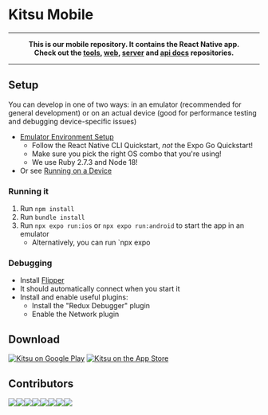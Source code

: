 # Kitsu Mobile

---

**<p align="center">This is our mobile repository. It contains the React Native app.<br />Check out the [tools], [web], [server] and [api docs] repositories.</p>**

[tools]: https://github.com/hummingbird-me/kitsu-tools
[web]: https://github.com/hummingbird-me/hummingbird-client
[server]: https://github.com/hummingbird-me/kitsu-server
[api docs]: https://github.com/hummingbird-me/api-docs

---

## Setup

You can develop in one of two ways: in an emulator (recommended for general development) or on an
actual device (good for performance testing and debugging device-specific issues)

- [Emulator Environment Setup](https://reactnative.dev/docs/environment-setup)
  - Follow the React Native CLI Quickstart, _not_ the Expo Go Quickstart!
  - Make sure you pick the right OS combo that you're using!
  - We use Ruby 2.7.3 and Node 18!
- Or see [Running on a Device](https://reactnative.dev/docs/running-on-device)

### Running it

1. Run `npm install`
2. Run `bundle install`
3. Run `npx expo run:ios` or `npx expo run:android` to start the app in an emulator
   - Alternatively, you can run `npx expo

### Debugging

- Install [Flipper](https://fbflipper.com)
- It should automatically connect when you start it
- Install and enable useful plugins:
  - Install the "Redux Debugger" plugin
  - Enable the Network plugin

## Download

<a href="https://play.google.com/store/apps/details?id=com.everfox.animetrackerandroid&utm_source=github&utm_campaign=kitsu-mobile"><img src="https://i.imgur.com/HqUNEEU.png" alt="Kitsu on Google Play"></a>
<a href="https://itunes.apple.com/us/app/kitsu-anime/id590452826?mt=8&utm_source=github&utm_campaign=kitsu-mobile"><img src="https://devimages-cdn.apple.com/app-store/marketing/guidelines/images/badge-download-on-the-app-store.svg" alt="Kitsu on the App Store"></a>

## Contributors

[![](https://sourcerer.io/fame/wopian/hummingbird-me/kitsu-mobile/images/0)](https://sourcerer.io/fame/wopian/hummingbird-me/kitsu-mobile/links/0)[![](https://sourcerer.io/fame/wopian/hummingbird-me/kitsu-mobile/images/1)](https://sourcerer.io/fame/wopian/hummingbird-me/kitsu-mobile/links/1)[![](https://sourcerer.io/fame/wopian/hummingbird-me/kitsu-mobile/images/2)](https://sourcerer.io/fame/wopian/hummingbird-me/kitsu-mobile/links/2)[![](https://sourcerer.io/fame/wopian/hummingbird-me/kitsu-mobile/images/3)](https://sourcerer.io/fame/wopian/hummingbird-me/kitsu-mobile/links/3)[![](https://sourcerer.io/fame/wopian/hummingbird-me/kitsu-mobile/images/4)](https://sourcerer.io/fame/wopian/hummingbird-me/kitsu-mobile/links/4)[![](https://sourcerer.io/fame/wopian/hummingbird-me/kitsu-mobile/images/5)](https://sourcerer.io/fame/wopian/hummingbird-me/kitsu-mobile/links/5)[![](https://sourcerer.io/fame/wopian/hummingbird-me/kitsu-mobile/images/6)](https://sourcerer.io/fame/wopian/hummingbird-me/kitsu-mobile/links/6)[![](https://sourcerer.io/fame/wopian/hummingbird-me/kitsu-mobile/images/7)](https://sourcerer.io/fame/wopian/hummingbird-me/kitsu-mobile/links/7)
